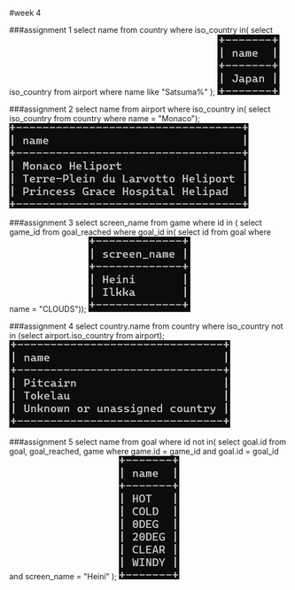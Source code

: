 #week 4

###assignment 1
select name
from country
where iso_country in(
select iso_country
from airport
where name like "Satsuma%"
);
![img.png](image/img5-1.png)

###assignment 2
select name
from airport
where iso_country in(
select iso_country
from country
where name = "Monaco");
![img.png](image/img5-2.png)

###assignment 3
select screen_name
from game
where id in (
select game_id
from goal_reached
where goal_id in(
select id
from goal
where name = "CLOUDS"));
![img.png](image/img5-3.png)

###assignment 4
select country.name
from country
where iso_country not in
(select airport.iso_country
from airport);
![img.png](image/img5-4.png)

###assignment 5
select name
from goal
where id not in(
select goal.id
from goal, goal_reached, game
where game.id = game_id and goal.id = goal_id and screen_name = "Heini"
);
![img.png](image/img5-5.png)